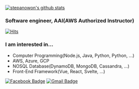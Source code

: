 [![stepanowon's github stats](https://github-readme-stats.vercel.app/api?username=stepanowon)](https://github.com/stepanowon/github-readme-stats)

### Software engineer, AAI(AWS Authorized Instructor)

[![Hits](https://hits.seeyoufarm.com/api/count/incr/badge.svg?url=https%3A%2F%2Fgithub.com%2Fzzsza)](https://hits.seeyoufarm.com)

### I am interested in...
* Computer Programming(Node.js, Java, Python, Python, ...)
* AWS, Azure, GCP
* NOSQL Database(DynamoDB, MongoDB, Cassandra, ...)
* Front-End Framework(Vue, React, Svelte, ...)

[![Facebook Badge](https://img.shields.io/badge/facebook-1877f2?style=flat-square&logo=facebook&logoColor=white&link=https://www.facebook.com/stepanowon)](https://www.facebook.com/stepanowon)
[![Gmail Badge](https://img.shields.io/badge/Gmail-d14836?style=flat-square&logo=Gmail&logoColor=white&link=mailto:stepanowon@gmail.com)](mailto:stepanowon@gmail.com)
	

